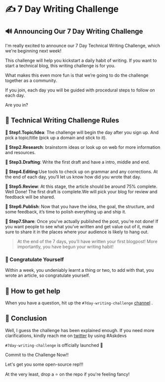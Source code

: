 # ✍️ 7 Day Writing Challenge

## 🔊 Announcing Our 7 Day Writing Challenge

I'm really excited to announce our 7 Day Technical Writing Challenge, which we're beginning next week!

This challenge will help you kickstart a daily habit of writing. If you want to start a technical blog, this writing challenge is for you.

What makes this even more fun is that we’re going to do the challenge together as a community.

If you join, each day you will be guided with procedural steps to follow on each day.

Are you in? 

## 📝 Technical Writing Challenge Rules 

**🔶 Step1.Topic/Idea**: The challenge will begin the day after you sign up.
And pick a topic/title (pick up a domain and stick to it).

**🔶 Step2.Research**: brainstorm ideas or look up on web for more information and resources.

**🔶 Step3.Drafting**: Write the first draft and have a intro, middle and end.

**🔶 Step4.Editing**:Use tools to check up on grammar and any corrections. At the end of each day, you’ll let us know how did you wrote that day.

**🔶 Step5.Review**: At this stage, the article should be around 75% complete. Well Done! The first draft is complete.We will pick your blog for review and feedback will be shared.

**🔶 Step6.Publish**: Now that you have the idea, the goal, the structure, and some feedback, it’s time to polish everything up and ship it.

**🔶 Step7.Share**: Once you’ve actually published the post, you’re not done! If you want people to see what you’ve written and get value out of it, make sure to share it in the places where your audience is likely to hang out.  

> At the end of the 7 days, you’ll have written your first blogpost! More importantly, you have begun your writing habit!
### 🤘  Congratulate Yourself
Within a week, you undeniably learnt a thing or two, to add with that, you wrote an article, so congratulate yourself.
## 🤚 How to get help
When you have a question, hit up the `#7day-writing-challenge` [channel](https://discord.com/channels/1073966100552896632/1073983804437450763) .

## 📜 Conclusion 
Well, I guess the challenge has been explained enough. If you need more clarifications, kindly reach me on [twitter]() by using #Askdevs 

`#7day-writing-challenge` is officially launched 🚀

Commit to the Challenge Now!!

Let's get you some open-source rep!!!

At the very least, drop a ⭐ on the repo if you're feeling fancy! 
